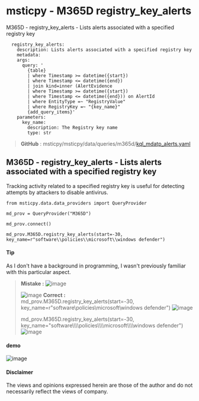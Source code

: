 # msticpy - M365D registry_key_alerts
M365D - registry_key_alerts - Lists alerts associated with a specified registry key
```
  registry_key_alerts:
    description: Lists alerts associated with a specified registry key
    metadata:
    args:
      query: '
        {table}
        | where Timestamp >= datetime({start})
        | where Timestamp <= datetime({end})
        | join kind=inner (AlertEvidence
        | where Timestamp >= datetime({start})
        | where Timestamp <= datetime({end})) on AlertId
        | where EntityType =~ "RegistryValue"
        | where RegistryKey =~ "{key_name}"
        {add_query_items}'
    parameters:
      key_name:
        description: The Registry key name
        type: str     
```
> **GitHub** : msticpy/msticpy/data/queries/m365d/[kql_mdatp_alerts.yaml](https://github.com/microsoft/msticpy/blob/main/msticpy/data/queries/m365d/kql_mdatp_alerts.yaml)

## M365D - registry_key_alerts - Lists alerts associated with a specified registry key
Tracking activity related to a specified registry key is useful for detecting attempts by attackers to disable antivirus.

```
from msticpy.data.data_providers import QueryProvider

md_prov = QueryProvider("M365D")

md_prov.connect()

md_prov.M365D.registry_key_alerts(start=-30, key_name=r"software\\policies\\microsoft\\windows defender")
```
#### **Tip**
As I don't have a background in programming, I wasn't previously familiar with this particular aspect.
> **Mistake :**
> ![image](https://user-images.githubusercontent.com/120234772/222354687-83c0c92b-c639-45c5-afe1-2bf9d5c1bbe5.png)
>
>![image](https://user-images.githubusercontent.com/120234772/222354609-2de8d06a-434f-4e01-a79c-02603edb160d.png)
> **Correct :** <br>
> md_prov.M365D.registry_key_alerts(start=-30, key_name=r"software\\policies\\microsoft\\windows defender")
> ![image](https://user-images.githubusercontent.com/120234772/222354876-f6a41f79-7dc4-48ef-bc42-0575fe9d3ed6.png)
>
> md_prov.M365D.registry_key_alerts(start=-30, key_name="software\\\\\\\\policies\\\\\\\\microsoft\\\\\\\\windows defender")
> ![image](https://user-images.githubusercontent.com/120234772/222355015-a246a65c-7523-4451-8923-dfcb3ffaa2eb.png)


#### demo
![image](https://user-images.githubusercontent.com/120234772/221597336-44698318-9cdb-4f23-92c4-93371c6c2abe.png)

#### Disclaimer
The views and opinions expressed herein are those of the author and do not necessarily reflect the views of company.

